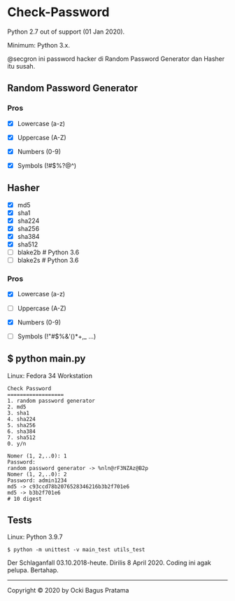 # Check-Password

Python 2.7 out of support (01 Jan 2020).

Minimum: Python 3.x.

@secgron ini password hacker di Random Password Generator dan Hasher itu susah.

## Random Password Generator

### Pros

- [x] Lowercase (a-z)
- [x] Uppercase (A-Z)
- [x] Numbers (0-9)
- [x] Symbols (&excl;&num;&dollar;&percnt;&quest;&commat;&Hat;)


## Hasher
- [x] md5
- [x] sha1
- [x] sha224
- [x] sha256
- [x] sha384
- [x] sha512
- [ ] blake2b # Python 3.6
- [ ] blake2s # Python 3.6

### Pros

- [x] Lowercase (a-z)
- [ ] Uppercase (A-Z)
- [x] Numbers (0-9)
- [ ] Symbols (&excl;&quot;&num;&dollar;&percnt;&amp;&apos;&lpar;&rpar;&ast;&plus;&comma;&lowbar; ...)


## \$ python main.py

Linux: Fedora 34 Workstation

```
Check Password
==================
1. random password generator
2. md5
3. sha1
4. sha224
5. sha256
6. sha384
7. sha512
0. y/n

Nomer (1, 2,..0): 1
Password: 
random password generator -> %nln@rF3NZAz@B2p
Nomer (1, 2,..0): 2
Password: admin1234
md5 -> c93ccd78b2076528346216b3b2f701e6
md5 -> b3b2f701e6
# 10 digest
```

## Tests

Linux: Python 3.9.7

```
$ python -m unittest -v main_test utils_test
```

Der Schlaganfall 03.10.2018-heute. Dirilis 8 April 2020. Coding ini agak pelupa. Bertahap.

---

Copyright © 2020 by Ocki Bagus Pratama
